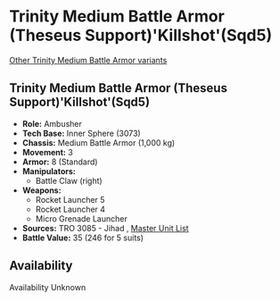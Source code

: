 # Trinity Medium Battle Armor (Theseus Support)'Killshot'(Sqd5) 

[Other Trinity Medium Battle Armor variants](../trinity_medium_battle_armor.md) 

## Trinity Medium Battle Armor (Theseus Support)'Killshot'(Sqd5) 

- **Role:** Ambusher 
- **Tech Base:** Inner Sphere (3073) 
- **Chassis:** Medium Battle Armor (1,000 kg) 
- **Movement:** 3 
- **Armor:** 8 (Standard) 
- **Manipulators:** 
  - Battle Claw (right) 
- **Weapons:** 
  - Rocket Launcher 5 
  - Rocket Launcher 4 
  - Micro Grenade Launcher 
- **Sources:** TRO 3085 - Jihad , [Master Unit List](http://masterunitlist.info/Unit/Details/8594) 
- **Battle Value:** 35 (246 for 5 suits) 

## Availability 

Availability Unknown 

